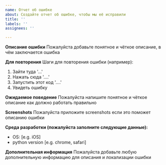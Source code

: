 ```yaml
---
name: Отчет об ошибке
about: Создайте отчет об ошибке, чтобы мы её исправили
title: ''
labels: ''
assignees: ''

---
```


**Описание ошибки**
Пожалуйста добавьте понятное и чёткое описание, в чём заключается ошибка

**Для повторения**
Шаги для повторения ошибки (например):
1. Зайти туда '...'
2. Нажать сюда '....'
3. Запустить этот код '....'
4. Увидеть ошибку

**Ожидаемое поведение**
Пожалуйста напишите понятное и чёткое описание как должно работать правильно

**Screenshots**
Пожалуйста приложите screenshots если это поможет описанию ошибки

**Среда разработки (пожалуйста заполните следующие данные):**
 - OS: [e.g. iOS]
 - python version [e.g. chrome, safari]

**Дополнительная информация**
Пожалуйста добавьте любую дополнительную информацию для описания и локализации ошибки
